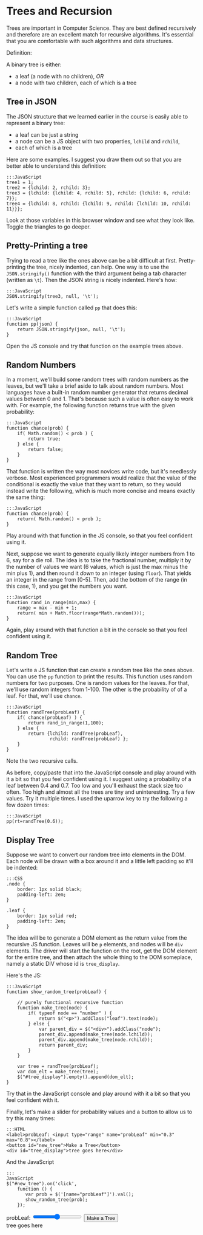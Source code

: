 # Trees and Recursion

Trees are important in Computer Science. They are best defined recursively
and therefore are an excellent match for recursive algorithms.  It's
essential that you are comfortable with such algorithms and data
structures.

Definition:

A binary tree is either:

* a leaf (a node with no children), *OR*
* a node with two children, each of which is a tree

## Tree in JSON

The JSON structure that we learned earlier in the course is easily able to
represent a binary tree:

* a leaf can be just a string
* a node can be a JS object with two properties, `lchild` and `rchild`,
* each of which is a tree

Here are some examples. I suggest you draw them out so that you are better
able to understand this definition:

```
:::JavaScript
tree1 = 1;
tree2 = {lchild: 2, rchild: 3};
tree3 = {lchild: {lchild: 4, rchild: 5}, rchild: {lchild: 6, rchild: 7}};
tree4 = {lchild: 8, rchild: {lchild: 9, rchild: {lchild: 10, rchild: 11}}};
```

Look at those variables in this browser window and see what they look
like. Toggle the triangles to go deeper.

## Pretty-Printing a tree

Trying to read a tree like the ones above can be a bit difficult at
first. Pretty-printing the tree, nicely indented, can help. One way is to
use the `JSON.stringify()` function with the third argument being a tab
character (written as `\t`). Then the JSON string is nicely
indented. Here's how:

```
:::JavaScript
JSON.stringify(tree3, null, '\t');
```

Let's write a simple function called `pp` that does this:

```
:::JavaScript
function pp(json) {
    return JSON.stringify(json, null, '\t');
}
```

Open the JS console and try that function on the example trees above.

## Random Numbers

In a moment, we'll build some random trees with random numbers as the
leaves, but we'll take a brief aside to talk about random numbers. Most
languages have a built-in random number generator that returns decimal
values between 0 and 1. That's because such a value is often easy to work
with. For example, the following function returns true with the given
probability:

```
:::JavaScript
function chance(prob) {
    if( Math.random() < prob ) {
        return true;
    } else {
        return false;
    }
}    
```

That function is written the way most novices write code, but it's
needlessly verbose. Most experienced programmers would realize that the
value of the conditional is exactly the value that they want to return, so
they would instead write the following, which is much more concise and
means exactly the same thing:

```
:::JavaScript
function chance(prob) {
    return( Math.random() < prob );
}
```

Play around with that function in the JS console, so that you feel
confident using it.

Next, suppose we want to generate equally likely integer numbers from 1 to
6, say for a die roll. The idea is to take the fractional number, multiply
it by the number of values we want (6 values, which is just the max minus
the min plus 1), and then round it *down* to an integer (using
`floor`). That yields an integer in the range from [0-5]. Then, add the
bottom of the range (in this case, 1), and you get the numbers you want.

```
:::JavaScript
function rand_in_range(min,max) {
    range = max - min + 1;
    return( min + Math.floor(range*Math.random()));
}
```

Again, play around with that function a bit in the console so that you
feel confident using it.

## Random Tree

Let's write a JS function that can create a random tree like the ones
above. You can use the `pp` function to print the results.  This function
uses random numbers for two purposes. One is random values for the
leaves. For that, we'll use random integers from 1-100. The other is the
probability of of a leaf. For that, we'll use `chance`.

```
:::JavaScript
function randTree(probLeaf) {
    if( chance(probLeaf) ) {
        return rand_in_range(1,100);
    } else {
        return {lchild: randTree(probLeaf),
                rchild: randTree(probLeaf) };
    }
}
```

Note the two recursive calls.

As before, copy/paste that into the JavaScript console and play around
with it a bit so that you feel confident using it.  I suggest using a
probability of a leaf between 0.4 and 0.7. Too low and you'll exhaust the
stack size too often.  Too high and almost all the trees are tiny and
uninteresting.  Try a few values. Try it multiple times. I used the
uparrow key to try the following a few dozen times:

```
:::JavaScript
pp(rt=randTree(0.6));
```

## Display Tree

Suppose we want to convert our random tree into elements in the DOM. Each
node will be drawn with a box around it and a little left padding so it'll
be indented:

```
:::CSS
.node {
    border: 1px solid black;
    padding-left: 2em;
}

.leaf {
    border: 1px solid red;
    padding-left: 2em;
}
```

The idea will be to generate a DOM element as the return value from the
recursive JS function. Leaves will be `p` elements, and nodes will be
`div` elements. The driver will start the function on the root, get the
DOM element for the entire tree, and then attach the whole thing to the
DOM someplace, namely a static DIV whose id is `tree_display`. 

Here's the JS:

```
:::JavaScript
function show_random_tree(probLeaf) {

    // purely functional recursive function
    function make_tree(node) {
        if( typeof node == "number" ) {
            return $("<p>").addClass("leaf").text(node);
        } else {
            var parent_div = $("<div>").addClass("node");
            parent_div.append(make_tree(node.lchild));
            parent_div.append(make_tree(node.rchild));
            return parent_div;
        }
    }

    var tree = randTree(probLeaf);
    var dom_elt = make_tree(tree);
    $("#tree_display").empty().append(dom_elt);
}
```

Try that in the JavaScript console and play around with it a bit so that
you feel confident with it.

Finally, let's make a slider for probability values and a button to allow
us to try this many times:

```
:::HTML
<label>probLeaf: <input type="range" name="probLeaf" min="0.3" max="0.8"></label>
<button id="new_tree">Make a Tree</button>
<div id="tree_display">tree goes here</div>
```

And the JavaScript

```
:::
JavaScript
$("#new_tree").on('click',
    function () { 
       var prob = $('[name="probLeaf"]').val();
       show_random_tree(prob);
    });
```

<div id="example">
<style scoped>
.node {
    border: 1px solid black;
    padding-left: 2em;
}

.leaf {
    border: 1px solid red;
    padding-left: 2em;
}
</style>
    <label>probLeaf:
       <input type="range" name="probLeaf" min="0.3" max="0.8" step="0.05">
       </label>
    <button id="new_tree">Make a Tree</button>
    <div id="tree_display">tree goes here</div>
</div>

<script>
tree1 = 1;
tree2 = {lchild: 2, rchild: 3};
tree3 = {lchild: {lchild: 4, rchild: 5}, rchild: {lchild: 6, rchild: 7}};
tree4 = {lchild: 8, rchild: {lchild: 9, rchild: {lchild: 10, rchild: 11}}};

function pp(json) {
    return JSON.stringify(json, null, '\t');
}

function chance(prob) {
    return( Math.random() < prob );
}

function rand_in_range(min,max) {
    range = max - min + 1;
    return( min + Math.floor(range*Math.random()));
}

function randTree(probLeaf) {
    if( chance(probLeaf) ) {
        return rand_in_range(1,100);
    } else {
        return {lchild: randTree(probLeaf),
                rchild: randTree(probLeaf) };
    }
}

function show_random_tree(probLeaf) {

    // purely functional recursive function
    function make_tree(node) {
        if( typeof node == "number" ) {
            return $("<p>").addClass("leaf").text(node);
        } else {
            var parent_div = $("<div>").addClass("node");
            parent_div.append(make_tree(node.lchild));
            parent_div.append(make_tree(node.rchild));
            return parent_div;
        }
    }

    var tree = randTree(probLeaf);
    var dom_elt = make_tree(tree);
    $("#tree_display").empty().append(dom_elt);
}

$("#new_tree").on('click',
    function () { 
       var prob = $('[name="probLeaf"]').val();
       show_random_tree(prob);
    });
</script>

